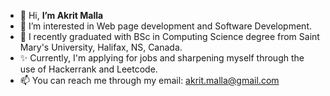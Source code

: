 - 👋 Hi, **I’m Akrit Malla**
- 👀 I’m interested in Web page development and Software Development.
- 🌱 I recently graduated with BSc in Computing Science degree from 
      Saint Mary's University, Halifax, NS, Canada.
- :sparkles:  Currently, I'm applying for jobs and sharpening myself through 
      the use of Hackerrank and Leetcode.     
- 📫 You can reach me through my email: akrit.malla@gmail.com
